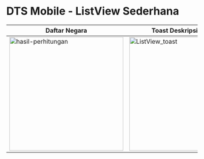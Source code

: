 # DTS Mobile - ListView Sederhana

Daftar Negara  | Toast Deskripsi Negara
------------- | -------------
<img width="300" alt="hasil-perhitungan" src="https://i.ibb.co/w6FyF1W/ListView.png">  | <img width="300" alt="ListView_toast" src="https://user-images.githubusercontent.com/62533910/129000380-9357f3aa-ea35-43f6-a2a3-88c4d2634343.png">

